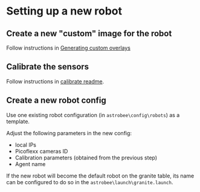 # Setting up a new robot

## Create a new "custom" image for the robot

Follow instructions in [Generating custom overlays](../submodules/platform/readme.md)

## Calibrate the sensors

Follow instructions in [calibrate readme](../scripts/calibrate/readme.md).

## Create a new robot config

Use one existing robot configuration (in `astrobee\config\robots`) as a template.

Adjust the following  parameters in the new config:
  - local IPs
  - Picoflexx cameras ID
  - Calibration parameters (obtained from the previous step)
  - Agent name

If the new robot will become the default robot on the granite table, its name can be configured to do so in the `astrobee\launch\granite.launch`.
